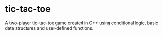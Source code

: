 # tic-tac-toe
A two-player tic-tac-toe game created in C++ using conditional logic, basic data structures and user-defined functions.
